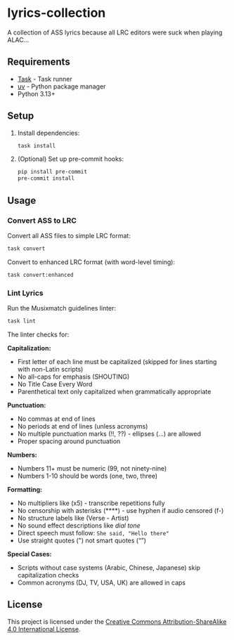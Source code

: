 # lyrics-collection

A collection of ASS lyrics because all LRC editors were suck when playing ALAC...

## Requirements

- [Task](https://taskfile.dev/) - Task runner
- [uv](https://docs.astral.sh/uv/) - Python package manager
- Python 3.13+

## Setup

1. Install dependencies:

   ```bash
   task install
   ```

2. (Optional) Set up pre-commit hooks:

   ```bash
   pip install pre-commit
   pre-commit install
   ```

## Usage

### Convert ASS to LRC

Convert all ASS files to simple LRC format:

```bash
task convert
```

Convert to enhanced LRC format (with word-level timing):

```bash
task convert:enhanced
```

### Lint Lyrics

Run the Musixmatch guidelines linter:

```bash
task lint
```

The linter checks for:

**Capitalization:**
- First letter of each line must be capitalized (skipped for lines starting with non-Latin scripts)
- No all-caps for emphasis (SHOUTING)
- No Title Case Every Word
- Parenthetical text only capitalized when grammatically appropriate

**Punctuation:**
- No commas at end of lines
- No periods at end of lines (unless acronyms)
- No multiple punctuation marks (!!, ??) - ellipses (...) are allowed
- Proper spacing around punctuation

**Numbers:**
- Numbers 11+ must be numeric (99, not ninety-nine)
- Numbers 1-10 should be words (one, two, three)

**Formatting:**
- No multipliers like (x5) - transcribe repetitions fully
- No censorship with asterisks (****) - use hyphen if audio censored (f-)
- No structure labels like (Verse - Artist)
- No sound effect descriptions like *dial tone*
- Direct speech must follow: `She said, "Hello there"`
- Use straight quotes (") not smart quotes (“”)

**Special Cases:**
- Scripts without case systems (Arabic, Chinese, Japanese) skip capitalization checks
- Common acronyms (DJ, TV, USA, UK) are allowed in caps

## License

This project is licensed under the [Creative Commons Attribution-ShareAlike 4.0 International License](LICENSE).
